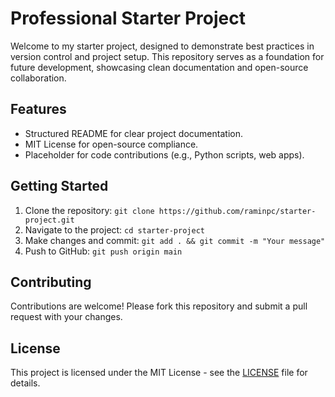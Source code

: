 # Professional Starter Project

Welcome to my starter project, designed to demonstrate best practices in version control and project setup. This repository serves as a foundation for future development, showcasing clean documentation and open-source collaboration.

## Features
- Structured README for clear project documentation.
- MIT License for open-source compliance.
- Placeholder for code contributions (e.g., Python scripts, web apps).

## Getting Started
1. Clone the repository: `git clone https://github.com/raminpc/starter-project.git`
2. Navigate to the project: `cd starter-project`
3. Make changes and commit: `git add . && git commit -m "Your message"`
4. Push to GitHub: `git push origin main`

## Contributing
Contributions are welcome! Please fork this repository and submit a pull request with your changes.

## License
This project is licensed under the MIT License - see the [LICENSE](LICENSE) file for details.